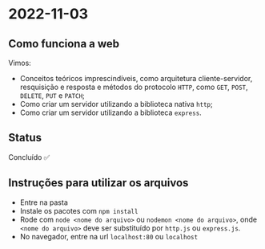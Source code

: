 # 2022-11-03

## Como funciona a web

Vimos:
 - Conceitos teóricos imprescindíveis, como arquitetura cliente-servidor, resquisição e resposta e métodos do protocolo `HTTP`, como `GET`, `POST`, `DELETE`, `PUT` e `PATCH`;
 - Como criar um servidor utilizando a biblioteca nativa `http`;
 - Como criar um servidor utilizando a biblioteca `express`.

## Status

Concluído ✅

## Instruções para utilizar os arquivos

 - Entre na pasta
 - Instale os pacotes com `npm install`
 - Rode com `node <nome do arquivo>` ou `nodemon <nome do arquivo>`, onde `<nome do arquivo>` deve ser substituído por `http.js` ou `express.js`.
 - No navegador, entre na url `localhost:80` ou `localhost`